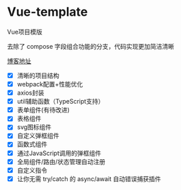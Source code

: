# Vue-template
Vue项目模版

去除了 compose 字段组合功能的分支，代码实现更加简洁清晰

[博客地址](https://juejin.im/post/5c76843af265da2ddd4a6dd0)

* [x] 清晰的项目结构
* [x] webpack配置+性能优化
* [x] axios封装
* [x] util辅助函数（TypeScript支持）
* [x] 表单组件(有待改进)
* [x] 表格组件
* [x] svg图标组件
* [x] 自定义弹框组件
* [x] 函数式组件
* [x] 通过JavaScript调用的弹框组件
* [x] 全局组件/路由/状态管理自动注册
* [x] 自定义指令
* [x] 让你无需 try/catch 的 async/await 自动错误捕获插件